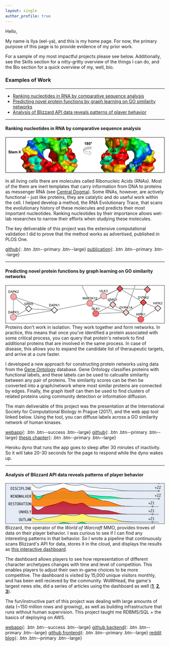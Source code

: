 ```yaml
---
layout: single 
author_profile: true
---
```

Hello,

My name is Ilya (eel-ya), and this is my home page. For now, the primary purpose of this
page is to provide evidence of my prior work. 

For a sample of my most impactful projects please see below. Additionally, see the Skills
section for a nitty-gritty overview of the things I can do, and the Bio section for a quick overview of my, well, bio.


### Examples of Work
----
- [Ranking nucleotides in RNA by comparative sequence analysis](#anchor1)
- [Predicting novel protein functions by graph learning on GO similarity networks](#anchor2)
- [Analysis of Blizzard API data reveals patterns of player behavior](#anchor3) 

---

#### Ranking nucleotides in RNA by comparative sequence analysis <a name="anchor1"></a>
![rnaet](assets/images/pic_rnaet_border.png)

In all living cells there are molecules called Ribonucleic Acids (RNAs). Most of the them are
inert templates that carry information from DNA to proteins as messenger RNA (see [Central Dogma](https://en.wikipedia.org/wiki/Central_dogma_of_molecular_biology)).
Some RNAs, however, are actively functional - just like proteins, they are catalytic and
do useful work within the cell. I helped develop a method, the RNA Evolutionary Trace,
that scans the evolutionary history of these molecules and predicts their most important
nucleotides. Ranking nucleotides by their importance allows wet-lab researches to narrow
their efforts when studying these molecules.

The key deliverable of this project was the extensive computational 
validation I did to prove that the method works as advertised, published in PLOS One.

[github](https://github.com/ily123/rna_et){: .btn .btn--primary .btn--large}
[publication](https://pubmed.ncbi.nlm.nih.gov/32208421/){: .btn .btn--primary .btn--large}

----
#### Predicting novel protein functions by graph learning on GO similarity networks <a name="anchor2"></a>
![ggid](assets/images/pic_ggid_border.png)
Proteins don't work in isolation. They work together and form networks.
In practice, this means that once you've identified a protein associated with some 
critical process, you can query that protein's network to find additional proteins 
that are involved in the same process. In case of disease, this allows you to expand
the candidate list of theraupeutic targets, and arrive at a cure faster.

I developed a new approach for constructing protein networks using data from the [Gene Ontology](http://geneontology.org/)
database. Gene Ontology classifies proteins with functional labels, and these labels
can be used to calcualte similarity between any pair of proteins. The similarity scores
can be then be converted into a graph/network where most similar proteins are connected
by edges. Finally, the graph itself can then be used to find clusters of related
proteins using community detection or information diffusion.

The main deliverable of this project was the presentation at the 
International Society for Computational Biology in Prague (2017), and the web app tool
linked below. Using the tool, you can diffuse labels across a GO similarity 
network of human kinases.

[webapp](https://ggid.herokuapp.com/){: .btn .btn--success .btn--large}
[github](https://github.com/ily123/ggid){: .btn .btn--primary .btn--large}
[thesis chapter](https://github.com/ily123/thesis){: .btn .btn--primary .btn--large}

Heroku dyno that runs the app goes to sleep after 30 minutes of inactivity. So it will 
take 20-30 seconds for the page to respond while the dyno wakes up.

----
#### Analysis of Blizzard API data reveals patterns of player behavior <a name="anchor3"></a>
![ggid](assets/images/pic_bme_border.png)
Blizzard, the operator of the _World of Warcraft_ MMO,
provides troves of data on their player behavior. I was curious to see if I can find any
interesting patterns in that behavior. So I wrote a pipeline that continuously scans Blizzard's API for data,
stores it in the cloud, and displays the results as [this interactive dashboard](https://www.benched.me/).

The dashboard allows players to see how representation of different
character archetypes changes with time and level of competition. This enables players
to adjust their own in-game choices to be more competitive. The dashboard 
is visited by 15,000 unique visitors monthly, and has been well recieved by the community.
WoWHead, the game's largest news site, did a series of articles using the dashboard as well ([**1**](https://www.wowhead.com/news=318824/shadowlands-tank-mythic-popularity-for-pre-patch-on-benched-me), [**2**](https://www.wowhead.com/news=318842.3/shadowlands-healer-mythic-popularity-for-pre-patch-on-benched-me), [**3**](https://www.wowhead.com/news=318851.2/shadowlands-dps-mythic-popularity-for-pre-patch-on-benched-me)).

The fun/instructive part of this project was dealing with large amounts of data
(~150 million rows and growing), as well as building infrastructure that runs without human supervision.
This project taught me RDBMS/SQL + the basics of deploying on AWS.


[webapp](https://www.benched.me/){: .btn .btn--success .btn--large}
[github backend](https://github.com/ily123/metawatch){: .btn .btn--primary .btn--large}
[github frontend](https://github.com/ily123/metawatch-dash){: .btn .btn--primary .btn--large}
[reddit blog](https://www.reddit.com/user/OtherwiseUniversity7/posts/){: .btn .btn--primary .btn--large}

